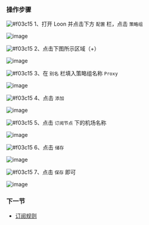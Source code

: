 ### 操作步骤

![#f03c15](https://placehold.it/15/f03c15/000000?text=+) 1、打开 Loon 并点击下方 `配置` 栏，点击 `策略组`

![image](https://raw.githubusercontent.com/chiupam/tutorial-image/master/Loon/Frist/Second_1.jpg)

![#f03c15](https://placehold.it/15/f03c15/000000?text=+) 2、点击下图所示区域（+）

![image](https://raw.githubusercontent.com/chiupam/tutorial-image/master/Loon/Frist/Second_2.jpg)

![#f03c15](https://placehold.it/15/f03c15/000000?text=+) 3、在 `别名` 栏填入策略组名称 `Proxy`

![image](https://raw.githubusercontent.com/chiupam/tutorial-image/master/Loon/Frist/Second_3.jpg)

![#f03c15](https://placehold.it/15/f03c15/000000?text=+) 4、点击 `添加`

![image](https://raw.githubusercontent.com/chiupam/tutorial-image/master/Loon/Frist/Second_4.jpg)

![#f03c15](https://placehold.it/15/f03c15/000000?text=+) 5、点击 `订阅节点` 下的机场名称

![image](https://raw.githubusercontent.com/chiupam/tutorial-image/master/Loon/Frist/Second_5.jpg)

![#f03c15](https://placehold.it/15/f03c15/000000?text=+) 6、点击 `储存` 

![image](https://raw.githubusercontent.com/chiupam/tutorial-image/master/Loon/Frist/Second_6.jpg)

![#f03c15](https://placehold.it/15/f03c15/000000?text=+) 7、点击 `保存` 即可

![image](https://raw.githubusercontent.com/chiupam/tutorial-image/master/Loon/Frist/Second_7.jpg)

### 下一节

- [订阅规则](https://github.com/chiupam/tutorial/blob/master/Loon/Frist/Third.md)